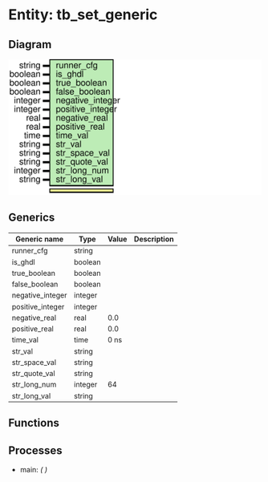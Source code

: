 # Entity: tb_set_generic
## Diagram
![Diagram](tb_set_generic.svg "Diagram")
## Generics
| Generic name     | Type    | Value | Description |
| ---------------- | ------- | ----- | ----------- |
| runner_cfg       | string  |       |             |
| is_ghdl          | boolean |       |             |
| true_boolean     | boolean |       |             |
| false_boolean    | boolean |       |             |
| negative_integer | integer |       |             |
| positive_integer | integer |       |             |
| negative_real    | real    | 0.0   |             |
| positive_real    | real    | 0.0   |             |
| time_val         | time    | 0 ns  |             |
| str_val          | string  |       |             |
| str_space_val    | string  |       |             |
| str_quote_val    | string  |       |             |
| str_long_num     | integer | 64    |             |
| str_long_val     | string  |       |             |
## Functions
## Processes
- main: _(  )_

